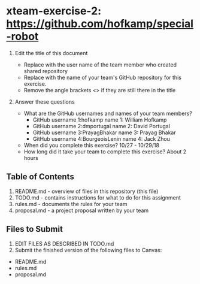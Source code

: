 # xteam-exercise-2: https://github.com/hofkamp/special-robot

1. Edit the title of this document
   * Replace <UserName> with the user name of the team member who created shared repository
   * Replace <GitHubRepositoryName> with the name of your team's GitHub repository for this exercise.
   * Remove the angle brackets <> if they are still there in the title

2. Answer these questions
   * What are the GitHub usernames and names of your team members?
       * GitHub username 1:hofkamp           name 1: William Hofkamp
       * GitHub username 2:dmportugal        name 2: David Portugal
       * GitHub username 3:PrayagBhakar      name 3: Prayag Bhakar
       * GitHub username 4:BourgeoisLenin    name 4: Jack Zhou
   * When did you complete this exercise? 10/27 - 10/29/18
   * How long did it take your team to complete this exercise? About 2 hours

## Table of Contents

1. README.md - overview of files in this repository (this file)
2. TODO.md - contains instructions for what to do for this assignment
3. rules.md - documents the rules for your team
4. proposal.md - a project proposal written by your team

## Files to Submit

1. EDIT FILES AS DESCRIBED IN TODO.md
2. Submit the finished version of the following files to Canvas:

* README.md
* rules.md
* proposal.md
